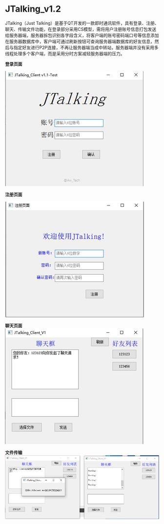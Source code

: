 # JTalking_v1.2
JTalking（Just Talking）是基于QT开发的一款即时通讯软件，具有登录、注册、聊天、传输文件功能，在登录部分采用CS模型，需将用户注册账号信息打包发送给服务器端，服务器拆包识别各字段含义，将客户端的账号密码端口号等信息添加在服务器数据库中，客户端可通过刷新按钮可查询服务器端数据库的好友信息，然后与指定好友进行P2P连接，不再让服务器端当成中转站，服务器端并没有采用多线程处理多个客户端，而是采用分时方案减轻服务器端的压力。

**登录页面**

![image](https://github.com/AllwenWeill/IMG/blob/main/%E6%88%AA%E5%9B%BE11.png)

**注册页面**

![image](https://github.com/AllwenWeill/IMG/blob/main/%E6%88%AA%E5%9B%BE12.png)

**聊天页面**
![image](https://github.com/AllwenWeill/IMG/blob/main/JTalking-%E8%81%8A%E5%A4%A9%E9%A1%B5%E9%9D%A2.png)

**文件传输**
![image](https://github.com/AllwenWeill/IMG/blob/main/JTalking-%E6%96%87%E4%BB%B6%E4%BC%A0%E8%BE%93.png)
